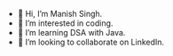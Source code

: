 - 👋 Hi, I’m Manish Singh.
- 👀 I’m interested in coding.
- 🌱 I’m learning DSA with Java.
- 💞️ I’m looking to collaborate on LinkedIn. 
